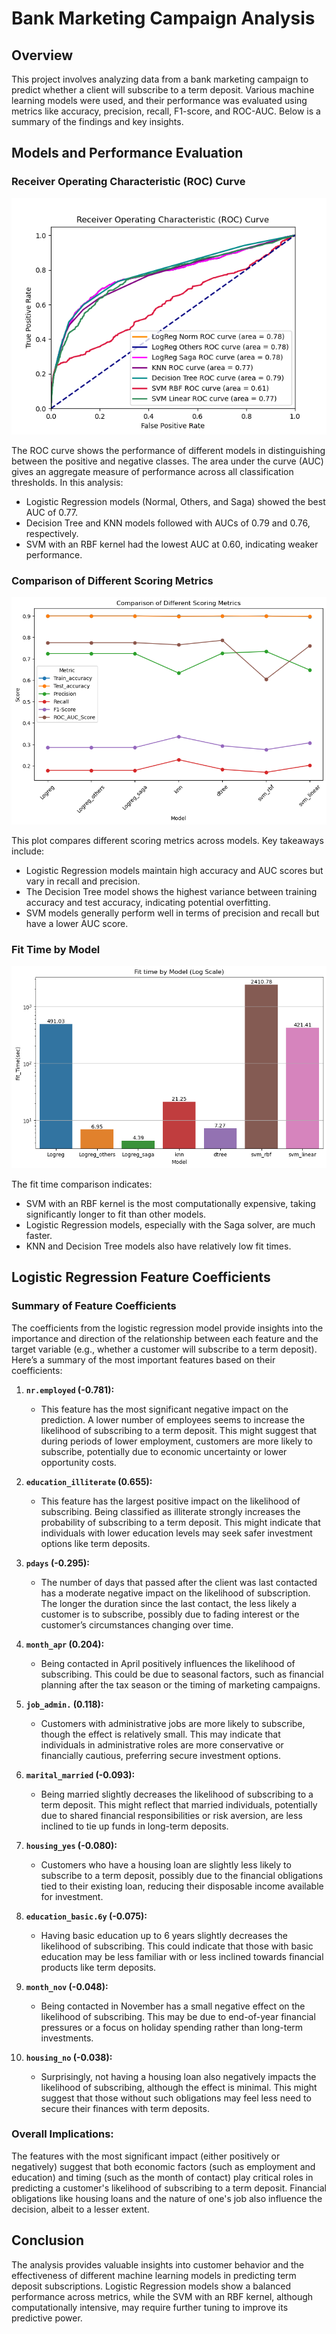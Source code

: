 # Bank Marketing Campaign Analysis

## Overview

This project involves analyzing data from a bank marketing campaign to predict whether a client will subscribe to a term deposit. Various machine learning models were used, and their performance was evaluated using metrics like accuracy, precision, recall, F1-score, and ROC-AUC. Below is a summary of the findings and key insights.

## Models and Performance Evaluation

### Receiver Operating Characteristic (ROC) Curve

![ROC Curve](images/ROC_curve.png)

The ROC curve shows the performance of different models in distinguishing between the positive and negative classes. The area under the curve (AUC) gives an aggregate measure of performance across all classification thresholds. In this analysis:
- Logistic Regression models (Normal, Others, and Saga) showed the best AUC of 0.77.
- Decision Tree and KNN models followed with AUCs of 0.79 and 0.76, respectively.
- SVM with an RBF kernel had the lowest AUC at 0.60, indicating weaker performance.

### Comparison of Different Scoring Metrics

![Scoring Metrics](images/Scoring_Metrics_Comparison.png)

This plot compares different scoring metrics across models. Key takeaways include:
- Logistic Regression models maintain high accuracy and AUC scores but vary in recall and precision.
- The Decision Tree model shows the highest variance between training accuracy and test accuracy, indicating potential overfitting.
- SVM models generally perform well in terms of precision and recall but have a lower AUC score.

### Fit Time by Model

![Fit Time](images/Fit_Time_by_Model.png)

The fit time comparison indicates:
- SVM with an RBF kernel is the most computationally expensive, taking significantly longer to fit than other models.
- Logistic Regression models, especially with the Saga solver, are much faster.
- KNN and Decision Tree models also have relatively low fit times.

## Logistic Regression Feature Coefficients

### Summary of Feature Coefficients

The coefficients from the logistic regression model provide insights into the importance and direction of the relationship between each feature and the target variable (e.g., whether a customer will subscribe to a term deposit). Here’s a summary of the most important features based on their coefficients:

1. **`nr.employed` (-0.781):** 
   - This feature has the most significant negative impact on the prediction. A lower number of employees seems to increase the likelihood of subscribing to a term deposit. This might suggest that during periods of lower employment, customers are more likely to subscribe, potentially due to economic uncertainty or lower opportunity costs.

2. **`education_illiterate` (0.655):**
   - This feature has the largest positive impact on the likelihood of subscribing. Being classified as illiterate strongly increases the probability of subscribing to a term deposit. This might indicate that individuals with lower education levels may seek safer investment options like term deposits.

3. **`pdays` (-0.295):**
   - The number of days that passed after the client was last contacted has a moderate negative impact on the likelihood of subscription. The longer the duration since the last contact, the less likely a customer is to subscribe, possibly due to fading interest or the customer’s circumstances changing over time.

4. **`month_apr` (0.204):**
   - Being contacted in April positively influences the likelihood of subscribing. This could be due to seasonal factors, such as financial planning after the tax season or the timing of marketing campaigns.

5. **`job_admin.` (0.118):**
   - Customers with administrative jobs are more likely to subscribe, though the effect is relatively small. This may indicate that individuals in administrative roles are more conservative or financially cautious, preferring secure investment options.

6. **`marital_married` (-0.093):**
   - Being married slightly decreases the likelihood of subscribing to a term deposit. This might reflect that married individuals, potentially due to shared financial responsibilities or risk aversion, are less inclined to tie up funds in long-term deposits.

7. **`housing_yes` (-0.080):**
   - Customers who have a housing loan are slightly less likely to subscribe to a term deposit, possibly due to the financial obligations tied to their existing loan, reducing their disposable income available for investment.

8. **`education_basic.6y` (-0.075):**
   - Having basic education up to 6 years slightly decreases the likelihood of subscribing. This could indicate that those with basic education may be less familiar with or less inclined towards financial products like term deposits.

9. **`month_nov` (-0.048):**
   - Being contacted in November has a small negative effect on the likelihood of subscribing. This may be due to end-of-year financial pressures or a focus on holiday spending rather than long-term investments.

10. **`housing_no` (-0.038):**
    - Surprisingly, not having a housing loan also negatively impacts the likelihood of subscribing, although the effect is minimal. This might suggest that those without such obligations may feel less need to secure their finances with term deposits.

### Overall Implications:
The features with the most significant impact (either positively or negatively) suggest that both economic factors (such as employment and education) and timing (such as the month of contact) play critical roles in predicting a customer's likelihood of subscribing to a term deposit. Financial obligations like housing loans and the nature of one's job also influence the decision, albeit to a lesser extent.

## Conclusion

The analysis provides valuable insights into customer behavior and the effectiveness of different machine learning models in predicting term deposit subscriptions. Logistic Regression models show a balanced performance across metrics, while the SVM with an RBF kernel, although computationally intensive, may require further tuning to improve its predictive power.
